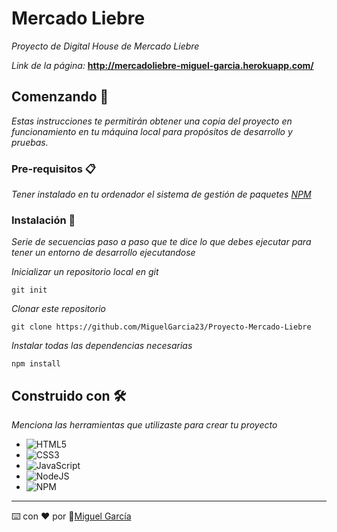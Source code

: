 # Mercado Liebre

_Proyecto de Digital House de Mercado Liebre_

_Link de la página:_ **http://mercadoliebre-miguel-garcia.herokuapp.com/**

## Comenzando 🚀

_Estas instrucciones te permitirán obtener una copia del proyecto en funcionamiento en tu máquina local para propósitos de desarrollo y pruebas._

### Pre-requisitos 📋

_Tener instalado en tu ordenador el sistema de gestión de paquetes [NPM](https://www.npmjs.com/)_

### Instalación 🔧

_Serie de secuencias paso a paso que te dice lo que debes ejecutar para tener un entorno de desarrollo ejecutandose_

_Inicializar un repositorio local en git_

```
git init
```

_Clonar este repositorio_

```
git clone https://github.com/MiguelGarcia23/Proyecto-Mercado-Liebre
```

_Instalar todas las dependencias necesarias_

```
npm install
```

## Construido con 🛠️

_Menciona las herramientas que utilizaste para crear tu proyecto_

* ![HTML5](https://img.shields.io/badge/html5-%23E34F26.svg?style=for-the-badge&logo=html5&logoColor=white)
* ![CSS3](https://img.shields.io/badge/css3-%231572B6.svg?style=for-the-badge&logo=css3&logoColor=white)
* ![JavaScript](https://img.shields.io/badge/javascript-%23323330.svg?style=for-the-badge&logo=javascript&logoColor=%23F7DF1E)
* ![NodeJS](https://img.shields.io/badge/node.js-6DA55F?style=for-the-badge&logo=node.js&logoColor=white)
* ![NPM](https://img.shields.io/badge/NPM-%23000000.svg?style=for-the-badge&logo=npm&logoColor=white)

---
⌨️ con ❤️ por 🐺[Miguel García](https://github.com/MiguelGarcia23)
